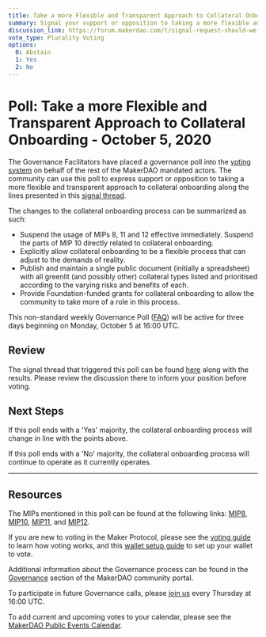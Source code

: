 ```yaml
---
title: Take a more Flexible and Transparent Approach to Collateral Onboarding  - October 5, 2020
summary: Signal your support or opposition to taking a more flexible and transparent approach to collateral onboarding.
discussion_link: https://forum.makerdao.com/t/signal-request-should-we-take-a-more-flexible-and-transparent-approach-to-onboarding-collateral/4380
vote_type: Plurality Voting
options:
  0: Abstain
  1: Yes
  2: No
---
```


# Poll: Take a more Flexible and Transparent Approach to Collateral Onboarding - October 5, 2020

The Governance Facilitators have placed a governance poll into the [voting system](https://vote.makerdao.com/polling) on behalf of the rest of the MakerDAO mandated actors. The community can use this poll to express support or opposition to taking a more flexible and transparent approach to collateral onboarding along the lines presented in this [signal thread](https://forum.makerdao.com/t/signal-request-should-we-take-a-more-flexible-and-transparent-approach-to-onboarding-collateral/4380).

The changes to the collateral onboarding process can be summarized as such:

- Suspend the usage of MIPs 8, 11 and 12 effective immediately. Suspend the parts of MIP 10 directly related to collateral onboarding.
- Explicitly allow collateral onboarding to be a flexible process that can adjust to the demands of reality.
- Publish and maintain a single public document (initially a spreadsheet) with all greenlit (and possibly other) collateral types listed and prioritised according to the varying risks and benefits of each.
- Provide Foundation-funded grants for collateral onboarding to allow the community to take more of a role in this process.

This non-standard weekly Governance Poll ([FAQ](https://community-development.makerdao.com/governance/governance#is-there-more-than-one-type-of-vote)) will be active for three days beginning on Monday, October 5 at 16:00 UTC.

## Review

The signal thread that triggered this poll can be found [here](https://forum.makerdao.com/t/signal-request-should-we-take-a-more-flexible-and-transparent-approach-to-onboarding-collateral/4380) along with the results. Please review the discussion there to inform your position before voting.

## Next Steps

If this poll ends with a 'Yes' majority, the collateral onboarding process will change in line with the points above.

If this poll ends with a 'No' majority, the collateral onboarding process will continue to operate as it currently operates.

---

## Resources

The MIPs mentioned in this poll can be found at the following links: [MIP8](https://github.com/makerdao/mips/blob/Accepted/MIP8/mip8.md), [MIP10](https://github.com/makerdao/mips/tree/Accepted/MIP10), [MIP11](https://github.com/makerdao/mips/blob/Accepted/MIP11/mip11.md), and [MIP12](https://github.com/makerdao/mips/blob/Accepted/MIP12/mip12.md).

If you are new to voting in the Maker Protocol, please see the [voting guide](https://community-development.makerdao.com/en/learn/governance/how-voting-works/) to learn how voting works, and this [wallet setup guide](https://community-development.makerdao.com/en/learn/governance/voting-setup/) to set up your wallet to vote.

Additional information about the Governance process can be found in the [Governance](https://community-development.makerdao.com/en/learn/governance) section of the MakerDAO community portal.

To participate in future Governance calls, please [join us](https://github.com/makerdao/community/tree/master/governance/governance-and-risk-meetings) every Thursday at 16:00 UTC.

To add current and upcoming votes to your calendar, please see the [MakerDAO Public Events Calendar](https://calendar.google.com/calendar/embed?src=makerdao.com_3efhm2ghipksegl009ktniomdk%40group.calendar.google.com&ctz=America%2FLos_Angeles).
